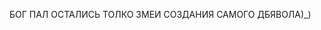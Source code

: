 БОГ ПАЛ ОСТАЛИСЬ ТОЛКО ЗМЕИ СОЗДАНИЯ САМОГО ДБЯВОЛА)_) 

<!---
SHRXDDER/SHRXDDER is a ✨ special ✨ repository because its `README.md` (this file) appears on your GitHub profile.
You can click the Preview link to take a look at your changes.
--->
